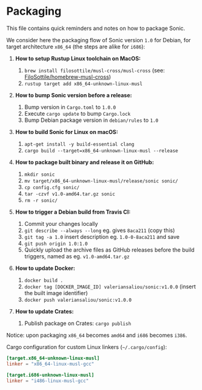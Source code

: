 Packaging
=========

This file contains quick reminders and notes on how to package Sonic.

We consider here the packaging flow of Sonic version `1.0` for Debian, for target architecture `x86_64` (the steps are alike for `i686`):

1. **How to setup Rustup Linux toolchain on MacOS:**
    1. `brew install filosottile/musl-cross/musl-cross` (see: [FiloSottile/homebrew-musl-cross](https://github.com/FiloSottile/homebrew-musl-cross))
    2. `rustup target add x86_64-unknown-linux-musl`

2. **How to bump Sonic version before a release:**
    1. Bump version in `Cargo.toml` to `1.0.0`
    2. Execute `cargo update` to bump `Cargo.lock`
    3. Bump Debian package version in `debian/rules` to `1.0`

3. **How to build Sonic for Linux on macOS:**
    1. `apt-get install -y build-essential clang`
    2. `cargo build --target=x86_64-unknown-linux-musl --release`

4. **How to package built binary and release it on GitHub:**
    1. `mkdir sonic`
    2. `mv target/x86_64-unknown-linux-musl/release/sonic sonic/`
    3. `cp config.cfg sonic/`
    4. `tar -czvf v1.0-amd64.tar.gz sonic`
    5. `rm -r sonic/`

5. **How to trigger a Debian build from Travis CI:**
    1. Commit your changes locally
    2. `git describe --always --long` eg. gives `8aca211` (copy this)
    3. `git tag -a 1.0` insert description eg. `1.0-0-8aca211` and save
    4. `git push origin 1.0:1.0`
    5. Quickly upload the archive files as GitHub releases before the build triggers, named as eg. `v1.0-amd64.tar.gz`

6. **How to update Docker:**
    1. `docker build .`
    2. `docker tag [DOCKER_IMAGE_ID] valeriansaliou/sonic:v1.0.0` (insert the built image identifier)
    3. `docker push valeriansaliou/sonic:v1.0.0`

7. **How to update Crates:**
    1. Publish package on Crates: `cargo publish`

Notice: upon packaging `x86_64` becomes `amd64` and `i686` becomes `i386`.

Cargo configuration for custom Linux linkers (`~/.cargo/config`):

```toml
[target.x86_64-unknown-linux-musl]
linker = "x86_64-linux-musl-gcc"

[target.i686-unknown-linux-musl]
linker = "i486-linux-musl-gcc"
```
